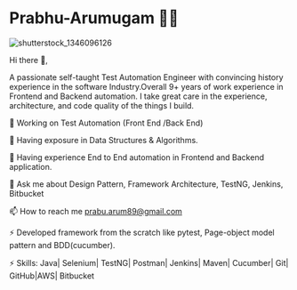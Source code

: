 # Prabhu-Arumugam 👨‍💻
![shutterstock_1346096126](https://user-images.githubusercontent.com/41529342/195614976-8e0dc8b9-b7fb-48db-b7b0-f04189fcc916.jpg)

Hi there 👋,
 
A passionate self-taught Test Automation Engineer with convincing history experience in the software Industry.Overall 9+ years of work experience in Frontend and Backend automation. I take great care in the experience, architecture, and code quality of the things I build.


🔭 Working on Test Automation (Front End /Back End)

🌱 Having exposure in Data Structures & Algorithms.

👯 Having experience End to End automation in Frontend and Backend application.

💬 Ask me about Design Pattern, Framework Architecture, TestNG, Jenkins, Bitbucket

📫 How to reach me prabu.arum89@gmail.com

⚡ Developed framework from the scratch like pytest, Page-object model pattern and BDD(cucumber).

⚡ Skills: Java| Selenium| TestNG| Postman| Jenkins| Maven| Cucumber| Git| GitHub|AWS| Bitbucket


